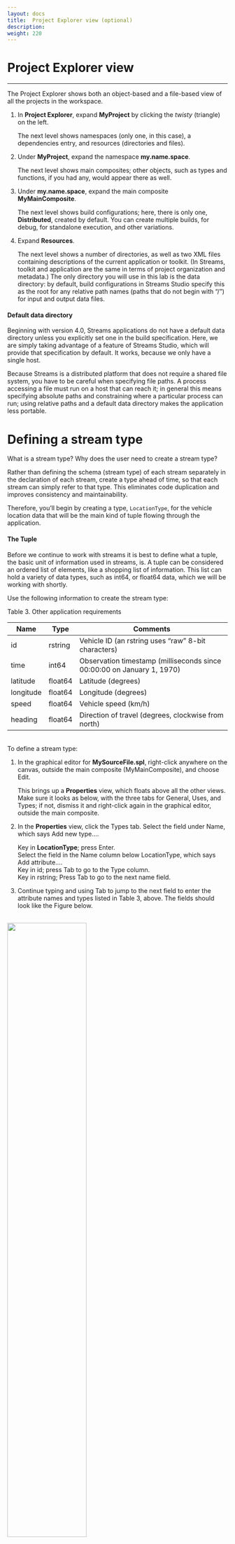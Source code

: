 ```yaml
---
layout: docs
title:  Project Explorer view (optional)
description:
weight: 220
---
```


# Project Explorer view
---
The Project Explorer shows both an object-based and a file-based view of all the projects in the workspace.

1. In **Project Explorer**, expand **MyProject** by clicking the _twisty_ (triangle) on the left.

    The next level shows namespaces (only one, in this case), a dependencies entry, and resources (directories and files).

1. Under **MyProject**, expand the namespace **my.name.space**.

    The next level shows main composites; other objects, such as types and functions, if you had any, would appear there as well.

1. Under **my.name.space**, expand the main composite **MyMainComposite**.

    The next level shows build configurations; here, there is only one, **Distributed**, created by default. You can create multiple builds, for debug, for standalone execution, and other variations.

1. Expand **Resources**.

    The next level shows a number of directories, as well as two XML files containing descriptions of the current application or toolkit. (In Streams, toolkit and application are the same in terms of project organization and metadata.) The only directory you will use in this lab is the data directory: by default, build configurations in Streams Studio specify this as the root for any relative path names (paths that do not begin with “/”) for input and output data files.

<div class="alert alert-info" role="alert">
<h4>Default data directory</h4>
Beginning with version 4.0, Streams applications do not have a default data directory unless you explicitly set one in the build specification. Here, we are simply taking advantage of a feature of Streams Studio, which will provide that specification by default. It works, because we only have a single host.<br>

Because Streams is a distributed platform that does not require a shared file system, you have to be careful when specifying file paths. A process accessing a file must run on a host that can reach it; in general this means specifying absolute paths and constraining where a particular process can run; using relative paths and a default data directory makes the application less portable.
</div>

# Defining a stream type
What is a stream type? Why does the user need to create a stream type?

Rather than defining the schema (stream type) of each stream separately in the declaration of each stream, create a type ahead of time, so that each stream can simply refer to that type. This eliminates code duplication and improves consistency and maintainability.

Therefore, you’ll begin by creating a type, `LocationType`, for the vehicle location data that will be the main kind of tuple flowing through the application.

<div class="alert alert-info" role="alert">
<h4>The Tuple</h4>
Before we continue to work with streams it is best to define what a tuple, the basic unit of information used in streams, is. A tuple can be considered an ordered list of elements, like a shopping list of information. This list can hold a variety of data types, such as int64, or float64 data, which we will be working with shortly.
</div>

Use the following information to create the stream type:


Table 3. Other application requirements

| Name | Type | Comments |
|------|------|----------|
| id | rstring | Vehicle ID (an rstring uses “raw” 8-bit characters) |
| time | int64 | Observation timestamp (milliseconds since 00:00:00 on January 1, 1970)|
| latitude | float64 | Latitude (degrees) |
| longitude | float64 | Longitude (degrees) |
| speed | float64 | Vehicle speed (km/h) |
| heading | float64 | Direction of travel (degrees, clockwise from north) |

<br>To define a stream type:

1. In the graphical editor for **MySourceFile.spl**, right-click anywhere on the canvas, outside the main composite (MyMainComposite), and choose Edit.

    This brings up a **Properties** view, which floats above all the other views. Make sure it looks as below, with the three tabs for General, Uses, and Types; if not, dismiss it and right-click again in the graphical editor, outside the main composite.

1. In the **Properties** view, click the Types tab.
Select the field under Name, which says Add new type….

    Key in **LocationType**; press Enter.<br>Select the field in the Name column below LocationType, which says Add attribute….<br>Key in id; press Tab to go to the Type column.<br> Key in rstring; Press Tab to go to the next name field.

3. Continue typing and using Tab to jump to the next field to enter the attribute names and types listed in Table 3, above. The fields should look like the Figure below.

<br><img width="60%" src="/tutorials/images/Lab1/2.jpg"/>

  Leave the Properties view open. 
  
  Note: The floating properties view may obscure other views, an alternative is to use the properties tab in the view at the bottom of the perspective.

<div class="alert alert-info" role="alert">
<h4>Content Assist</h4>
In the Type column, use Ctrl+Space to get a list of available types. Begin typing (for example, “r” for rstring) to narrow down the list; when the type you want is selected, press Enter to assign it to the field. This reduces keyboard effort as well as the probability of errors.
</div>

## Check your results
The tuple type LocationType is now available for use as a stream type in any main composite within the namespace my.name.space.

 {% include nextPageFinder.html context=page.url %}
 
